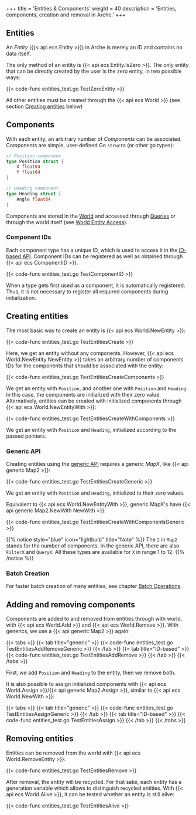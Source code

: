 +++
title = 'Entities & Components'
weight = 40
description = 'Entities, components, creation and removal in Arche.'
+++

## Entities

An *Entity* ({{< api ecs Entity >}}) in Arche is merely an ID and contains no data itself.

The only method of an entity is {{< api ecs Entity.IsZero >}}.
The only entity that can be directly created by the user is the zero entity, in two possible ways:

{{< code-func entities_test.go TestZeroEntity >}}

All other entities must be created through the {{< api ecs World >}} (see section [Creating entities](#creating-entities) below)

## Components

With each entity, an arbitrary number of *Components* can be associated.
Components are simple, user-defined Go `struct`s (or other go types):

```go
// Position component
type Position struct {
    X float64
    Y float64
}

// Heading component
type Heading struct {
    Angle float64
}
```

Components are stored in the [World](./world) and accessed through [Queries](./queries) or
through the world itself (see [World Entity Access](./world-access)).

### Component IDs

Each component type has a unique ID, which is used to access it in the [ID-based API](./apis).
Component IDs can be registered as well as obtained through {{< api ecs ComponentID >}}.

{{< code-func entities_test.go TestComponentID >}}

When a type gets first used as a component, it is automatically registered.
Thus, it is not necessary to register all required components during initialization.

## Creating entities

The most basic way to create an entity is {{< api ecs World.NewEntity >}}:

{{< code-func entities_test.go TestEntitiesCreate >}}

Here, we get an entity without any components.
However, {{< api ecs World.NewEntity NewEntity >}} takes an arbitrary number of components IDs for the components that should be associated with the entity:

{{< code-func entities_test.go TestEntitiesCreateComponents >}}

We get an entity with `Position`, and another one with `Position` and `Heading`.
In this case, the components are initialized with their zero value.
Alternatively, entities can be created with initialized components through {{< api ecs World.NewEntityWith >}}:

{{< code-func entities_test.go TestEntitiesCreateWithComponents >}}

We get an entity with `Position` and `Heading`, initialized according to the passed pointers.

### Generic API

Creating entities using the [generic API](./apis) requires a generic *MapX*, like {{< api generic Map2 >}}:

{{< code-func entities_test.go TestEntitiesCreateGeneric >}}

We get an entity with `Position` and `Heading`, initialized to their zero values.

Equivalent to {{< api ecs World.NewEntityWith >}}, generic MapX's have {{< api generic Map2.NewWith NewWith >}}:

{{< code-func entities_test.go TestEntitiesCreateWithComponentsGeneric >}}

{{% notice style="blue" icon="lightbulb" title="Note" %}}
The `2` in `Map2` stands for the number of components.
In the generic API, there are also `FilterX` and `QueryX`.
All these types are available for `X` in range 1 to 12.
{{% /notice %}}

### Batch Creation

For faster batch creation of many entities, see chapter [Batch Operations](./batch-ops).

## Adding and removing components

Components are added to and removed from entities through with world,
with {{< api ecs World.Add >}} and {{< api ecs World.Remove >}}.
With generics, we use a {{< api generic Map2 >}} again:

{{< tabs >}}
{{< tab title="generic" >}}
{{< code-func entities_test.go TestEntitiesAddRemoveGeneric >}}
{{< /tab >}}
{{< tab title="ID-based" >}}
{{< code-func entities_test.go TestEntitiesAddRemove >}}
{{< /tab >}}
{{< /tabs >}}

First, we add `Position` and `Heading` to the entity, then we remove both.

It is also possible to assign initialized components with {{< api ecs World.Assign >}}/{{< api generic Map2.Assign >}},
similar to {{< api ecs World.NewWith >}}:

{{< tabs >}}
{{< tab title="generic" >}}
{{< code-func entities_test.go TestEntitiesAssignGeneric >}}
{{< /tab >}}
{{< tab title="ID-based" >}}
{{< code-func entities_test.go TestEntitiesAssign >}}
{{< /tab >}}
{{< /tabs >}}

## Removing entities

Entities can be removed from the world with {{< api ecs World.RemoveEntity >}}:

{{< code-func entities_test.go TestEntitiesRemove >}}

After removal, the entity will be recycled.
For that sake, each entity has a generation variable which allows to distinguish recycled entities.
With {{< api ecs World.Alive >}}, it can be tested whether an entity is still alive:

{{< code-func entities_test.go TestEntitiesAlive >}}
